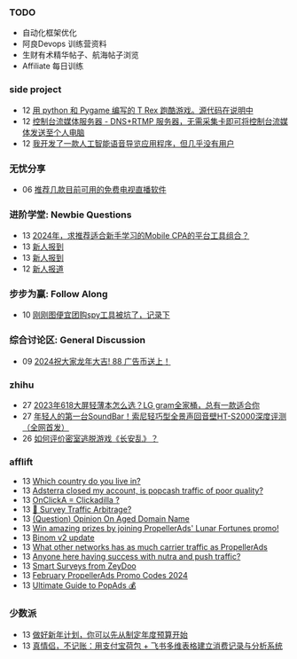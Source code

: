### TODO
-  自动化框架优化
-  阿良Devops 训练营资料
-  生财有术精华帖子、航海帖子浏览
-  Affiliate 每日训练

### side project
<!-- sideproject:START -->
-  12 [用 python 和 Pygame 编写的 T Rex 跑酷游戏。源代码在说明中](https://www.youtube.com/watch?v=pZySIXSelCA)
-  12 [控制台流媒体服务器 - DNS+RTMP 服务器，无需采集卡即可将控制台流媒体发送至个人电脑](https://github.com/Aioros/console-streaming-server)
-  12 [我开发了一款人工智能语音导览应用程序，但几乎没有用户](https://www.reddit.com/r/SideProject/comments/18gpp0e/ive_built_an_ai_audio_tour_app_but_have_almost_no/)<!-- sideproject:END -->


### 无忧分享
<!-- ruyo:START -->
-  06 [推荐几款目前可用的免费电视直播软件](https://51.ruyo.net/18608.html)<!-- ruyo:END -->

### 进阶学堂: Newbie Questions
<!-- advertcn1:START -->
-  13 [2024年，求推荐适合新手学习的Mobile CPA的平台工具组合？](https://www.advertcn.com/thread-113978-1-1.html)
-  13 [新人报到](https://www.advertcn.com/thread-113977-1-1.html)
-  13 [新人报到](https://www.advertcn.com/thread-113975-1-1.html)
-  12 [新人报道](https://www.advertcn.com/thread-113961-1-1.html)<!-- advertcn1:END -->

### 步步为赢: Follow Along
<!-- advertcn2:START -->
-  10 [刚刚图便宜团购spy工具被坑了，记录下](https://www.advertcn.com/thread-113954-1-1.html)<!-- advertcn2:END -->

### 综合讨论区: General Discussion
<!-- advertcn3:START -->
-  09 [2024祝大家龙年大吉! 88 广告币送上！](https://www.advertcn.com/thread-113950-1-1.html)<!-- advertcn3:END -->


### zhihu
<!-- zhihu:START -->
-  27 [2023年618大屏轻薄本怎么选？LG gram全家桶，总有一款适合你](http://zhuanlan.zhihu.com/p/632641888?utm_campaign=rss&utm_medium=rss&utm_source=rss&utm_content=title)
-  27 [年轻人的第一台SoundBar！索尼轻巧型全景声回音壁HT-S2000深度评测（全网首发）](http://zhuanlan.zhihu.com/p/630990296?utm_campaign=rss&utm_medium=rss&utm_source=rss&utm_content=title)
-  26 [如何评价密室逃脱游戏《长安乱》？](http://www.zhihu.com/question/563950552/answer/3045961312?utm_campaign=rss&utm_medium=rss&utm_source=rss&utm_content=title)<!-- zhihu:END -->

### afflift
<!-- afflift:START -->
-  13 [Which country do you live in?](https://afflift.com/f/threads/which-country-do-you-live-in.65/)
-  13 [Adsterra closed my account, is popcash traffic of poor quality?](https://afflift.com/f/threads/adsterra-closed-my-account-is-popcash-traffic-of-poor-quality.12630/)
-  13 [OnClickA = Clickadilla ?](https://afflift.com/f/threads/onclicka-clickadilla.12408/)
-  13 [🚦 Survey Traffic Arbitrage?](https://afflift.com/f/threads/%F0%9F%9A%A6-survey-traffic-arbitrage.12508/)
-  13 [&lpar;Question&rpar; Opinion On Aged Domain Name](https://afflift.com/f/threads/question-opinion-on-aged-domain-name.12634/)
-  13 [Win amazing prizes by joining PropellerAds&#39; Lunar Fortunes promo!](https://afflift.com/f/threads/win-amazing-prizes-by-joining-propellerads-lunar-fortunes-promo.12629/)
-  13 [Binom v2 update](https://afflift.com/f/threads/binom-v2-update.11909/)
-  13 [What other networks has as much carrier traffic as PropellerAds](https://afflift.com/f/threads/what-other-networks-has-as-much-carrier-traffic-as-propellerads.12633/)
-  13 [Anyone here having success with nutra and push traffic?](https://afflift.com/f/threads/anyone-here-having-success-with-nutra-and-push-traffic.12034/)
-  13 [Smart Surveys from ZeyDoo](https://afflift.com/f/threads/smart-surveys-from-zeydoo.10505/)
-  13 [February PropellerAds Promo Codes 2024](https://afflift.com/f/threads/february-propellerads-promo-codes-2024.12592/)
-  13 [Ultimate Guide to PopAds 💰](https://afflift.com/f/threads/ultimate-guide-to-popads-%F0%9F%92%B0.4382/)<!-- afflift:END -->

### 少数派
<!-- sspai:START -->
-  13 [做好新年计划，你可以先从制定年度预算开始](https://sspai.com/post/86327)
-  13 [真情侣，不记账：用支付宝荷包 + 飞书多维表格建立消费记录与分析系统](https://sspai.com/post/86274)<!-- sspai:END -->
